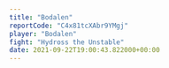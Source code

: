 ```yaml
---
title: "Bodalen"
reportCode: "C4x81tcXAbr9YMgj"
player: "Bodalen"
fight: "Hydross the Unstable"
date: 2021-09-22T19:00:43.822000+00:00
---
```

